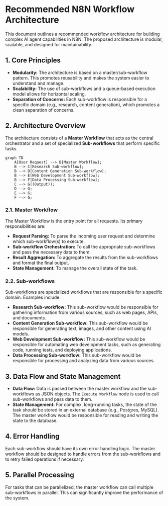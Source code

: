 # Recommended N8N Workflow Architecture

This document outlines a recommended workflow architecture for building complex AI agent capabilities in N8N. The proposed architecture is modular, scalable, and designed for maintainability.

## 1. Core Principles

- **Modularity:** The architecture is based on a master/sub-workflow pattern. This promotes reusability and makes the system easier to understand and manage.
- **Scalability:** The use of sub-workflows and a queue-based execution model allows for horizontal scaling.
- **Separation of Concerns:** Each sub-workflow is responsible for a specific domain (e.g., research, content generation), which promotes a clean separation of concerns.

## 2. Architecture Overview

The architecture consists of a **Master Workflow** that acts as the central orchestrator and a set of specialized **Sub-workflows** that perform specific tasks.

```mermaid
graph TD
    A[User Request] --> B{Master Workflow};
    B --> C[Research Sub-workflow];
    B --> D[Content Generation Sub-workflow];
    B --> E[Web Development Sub-workflow];
    B --> F[Data Processing Sub-workflow];
    C --> G((Output));
    D --> G;
    E --> G;
    F --> G;
```

### 2.1. Master Workflow

The Master Workflow is the entry point for all requests. Its primary responsibilities are:

- **Request Parsing:** To parse the incoming user request and determine which sub-workflow(s) to execute.
- **Sub-workflow Orchestration:** To call the appropriate sub-workflows and pass the necessary data to them.
- **Result Aggregation:** To aggregate the results from the sub-workflows and format the final output.
- **State Management:** To manage the overall state of the task.

### 2.2. Sub-workflows

Sub-workflows are specialized workflows that are responsible for a specific domain. Examples include:

- **Research Sub-workflow:** This sub-workflow would be responsible for gathering information from various sources, such as web pages, APIs, and documents.
- **Content Generation Sub-workflow:** This sub-workflow would be responsible for generating text, images, and other content using AI models.
- **Web Development Sub-workflow:** This sub-workflow would be responsible for automating web development tasks, such as generating code, running tests, and deploying applications.
- **Data Processing Sub-workflow:** This sub-workflow would be responsible for processing and analyzing data from various sources.

## 3. Data Flow and State Management

- **Data Flow:** Data is passed between the master workflow and the sub-workflows as JSON objects. The `Execute Workflow` node is used to call sub-workflows and pass data to them.
- **State Management:** For complex, long-running tasks, the state of the task should be stored in an external database (e.g., Postgres, MySQL). The master workflow would be responsible for reading and writing the state to the database.

## 4. Error Handling

Each sub-workflow should have its own error handling logic. The master workflow should be designed to handle errors from the sub-workflows and to retry failed operations if necessary.

## 5. Parallel Processing

For tasks that can be parallelized, the master workflow can call multiple sub-workflows in parallel. This can significantly improve the performance of the system.
